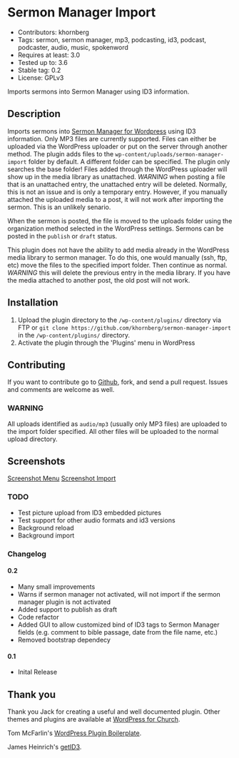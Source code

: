 # Sermon Manager Import
- Contributors: khornberg
- Tags: sermon, sermon manager, mp3, podcasting, id3, podcast, podcaster, audio, music, spokenword
- Requires at least: 3.0
- Tested up to: 3.6
- Stable tag: 0.2
- License: GPLv3

Imports sermons into Sermon Manager using ID3 information.

## Description

Imports sermons into [Sermon Manager for Wordpress](https://bitbucket.org/wpforchurch/sermon-manager-for-wordpress) using ID3 information. Only MP3 files are currently supported. Files can either be uploaded via the WordPress uploader or put on the server through another method. The plugin adds files to the `wp-content/uploads/sermon-manager-import` folder by default. A different folder can be specified. The plugin only searches the base folder! Files added through the WordPress uploader will show up in the media library as unattached. *WARNING* when posting a file that is an unattached entry, the unattached entry will be deleted. Normally, this is not an issue and is only a temporary entry. However, if you manually attached the uploaded media to a post, it will not work after importing the sermon. This is an unlikely senario.

When the sermon is posted, the file is moved to the uploads folder using the organization method selected in the WordPress settings. Sermons can be posted in the `publish` or `draft` status.

This plugin does not have the ability to add media already in the WordPress media library to sermon manager. To do this, one would manually (ssh, ftp, etc) move the files to the specified import folder. Then continue as normal. *WARNING* this will delete the previous entry in the media library. If you have the media attached to another post, the old post will not work.

## Installation

1. Upload the plugin directory to the `/wp-content/plugins/` directory via FTP or `git clone https://github.com/khornberg/sermon-manager-import` in the `/wp-content/plugins/` directory.
2. Activate the plugin through the 'Plugins' menu in WordPress

## Contributing
If you want to contribute go to [Github](github.com), fork, and send a pull request. Issues and comments are welcome as well.

### **WARNING**
All uploads identified as `audio/mp3` (usually only MP3 files) are uploaded to the import folder specified. All other files will be uploaded to the normal upload directory.

## Screenshots

[Screenshot Menu](Screenshot1.png)
[Screenshot Import](Screenshot2.png)

### TODO
- Test picture upload from ID3 embedded pictures
- Test support for other audio formats and id3 versions
- Background reload
- Background import

### Changelog

#### 0.2
* Many small improvements
* Warns if sermon manager not activated, will not import if the sermon manager plugin is not activated 
* Added support to publish as draft  
* Code refactor
* Added GUI to allow customized bind of ID3 tags to Sermon Manager fields (e.g. comment to bible passage, date from the file name, etc.)  
* Removed bootstrap dependecy  

#### 0.1
* Inital Release

## Thank you
Thank you Jack for creating a useful and well documented plugin. Other themes and plugins are available at [WordPress for Church](http://www.wpforchurch.com/).

Tom McFarlin's [WordPress Plugin Boilerplate](https://github.com/tommcfarlin/WordPress-Plugin-Boilerplate).

James Heinrich's [getID3](https://github.com/JamesHeinrich/getID3).
